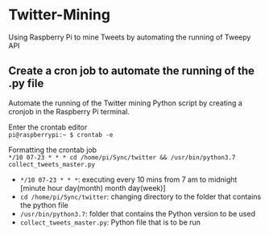# Twitter-Mining
Using Raspberry Pi to mine Tweets by automating the running of Tweepy API

## Create a cron job to automate the running of the .py file ##
Automate the running of the Twitter mining Python script by creating a cronjob in the Raspberry Pi terminal.  

Enter the crontab editor  
`pi@raspberrypi:~ $ crontab -e`
 
Formatting the crontab job  
`*/10 07-23 * * * cd /home/pi/Sync/twitter && /usr/bin/python3.7 collect_tweets_master.py`  
* `*/10 07-23 * * *`: executing every 10 mins from 7 am to midnight [minute hour day(month) month day(week)]
* `cd /home/pi/Sync/twitter`: changing directory to the folder that contains the python file
* `/usr/bin/python3.7`: folder that contains the Python version to be used
* `collect_tweets_master.py`: Python file that is to be run
